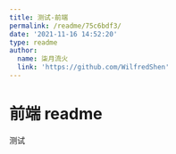 ```yaml
---
title: 测试-前端
permalink: /readme/75c6bdf3/
date: '2021-11-16 14:52:20'
type: readme
author:
  name: 柒月流火
  link: 'https://github.com/WilfredShen'
---
```

# 前端 readme

测试
